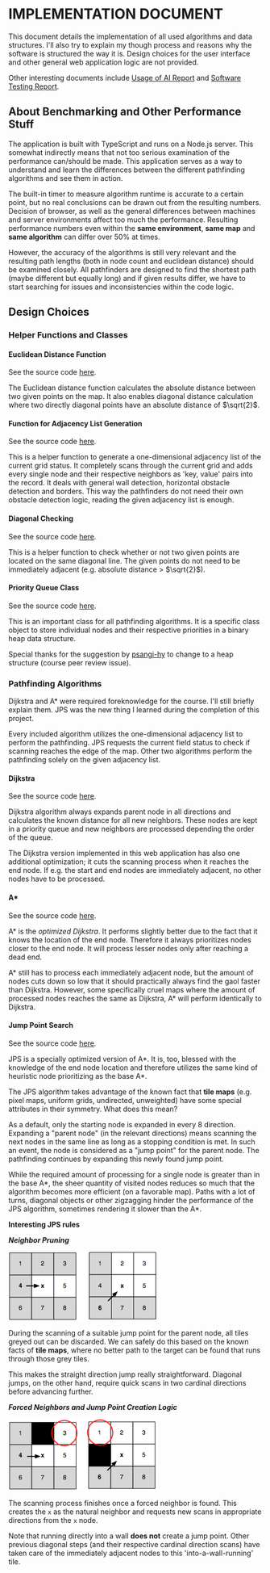 # IMPLEMENTATION DOCUMENT

This document details the implementation of all used algorithms and data structures. I'll also try to explain my though process and reasons why the software is structured the way it is. Design choices for the user interface and other general web application logic are not provided.

Other interesting documents include [Usage of AI Report](https://github.com/joonarafael/visualpathfinder/tree/main/documentation/usage_of_ai_report.md "Usage of AI Report") and [Software Testing Report](https://github.com/joonarafael/visualpathfinder/tree/main/documentation/software_testing_report.md "Software Testing Report").

## About Benchmarking and Other Performance Stuff

The application is built with TypeScript and runs on a Node.js server. This somewhat indirectly means that not too serious examination of the performance can/should be made. This application serves as a way to understand and learn the differences between the different pathfinding algorithms and see them in action.

The built-in timer to measure algorithm runtime is accurate to a certain point, but no real conclusions can be drawn out from the resulting numbers. Decision of browser, as well as the general differences between machines and server environments affect too much the performance. Resulting performance numbers even within the **same environment**, **same map** and **same algorithm** can differ over 50% at times.

However, the accuracy of the algorithms is still very relevant and the resulting path lengths (both in node count and euclidean distance) should be examined closely. All pathfinders are designed to find the shortest path (maybe different but equally long) and if given results differ, we have to start searching for issues and inconsistencies within the code logic.

## Design Choices

### Helper Functions and Classes

#### Euclidean Distance Function

See the source code [here](https://github.com/joonarafael/visualpathfinder/tree/main/app/application/algorithms/euclidean.ts "Redirect to file 'euclidean.ts'").

The Euclidean distance function calculates the absolute distance between two given points on the map. It also enables diagonal distance calculation where two directly diagonal points have an absolute distance of $\sqrt{2}$.

#### Function for Adjacency List Generation

See the source code [here](https://github.com/joonarafael/visualpathfinder/tree/main/app/application/algorithms/generateadjacencylist.ts "Redirect to file 'generateadjacencylist.ts'").

This is a helper function to generate a one-dimensional adjacency list of the current grid status. It completely scans through the current grid and adds every single node and their respective neighbors as 'key, value' pairs into the record. It deals with general wall detection, horizontal obstacle detection and borders. This way the pathfinders do not need their own obstacle detection logic, reading the given adjacency list is enough.

#### Diagonal Checking

See the source code [here](https://github.com/joonarafael/visualpathfinder/tree/main/app/application/algorithms/isdiagonal.ts "Redirect to file 'isdiagonal.ts'").

This is a helper function to check whether or not two given points are located on the same diagonal line. The given points do not need to be immediately adjacent (e.g. absolute distance > $\sqrt{2}$).

#### Priority Queue Class

See the source code [here](https://github.com/joonarafael/visualpathfinder/tree/main/app/application/algorithms/pq.ts "Redirect to file 'pq.ts'").

This is an important class for all pathfinding algorithms. It is a specific class object to store individual nodes and their respective priorities in a binary heap data structure.

Special thanks for the suggestion by [psangi-hy](https://github.com/psangi-hy "psangi-hy on GitHub") to change to a heap structure (course peer review issue).

### Pathfinding Algorithms

Dijkstra and A\* were required foreknowledge for the course. I'll still briefly explain them. JPS was the new thing I learned during the completion of this project.

Every included algorithm utilizes the one-dimensional adjacency list to perform the pathfinding. JPS requests the current field status to check if scanning reaches the edge of the map. Other two algorithms perform the pathfinding solely on the given adjacency list.

#### Dijkstra

See the source code [here](https://github.com/joonarafael/visualpathfinder/tree/main/app/application/algorithms/dijkstra.ts "Redirect to file 'dijkstra.ts'").

Dijkstra algorithm always expands parent node in all directions and calculates the known distance for all new neighbors. These nodes are kept in a priority queue and new neighbors are processed depending the order of the queue.

The Dijkstra version implemented in this web application has also one additional optimization; it cuts the scanning process when it reaches the end node. If e.g. the start and end nodes are immediately adjacent, no other nodes have to be processed.

#### A\*

See the source code [here](https://github.com/joonarafael/visualpathfinder/tree/main/app/application/algorithms/astar.ts "Redirect to file 'astar.ts'").

A\* is the _optimized Dijkstra_. It performs slightly better due to the fact that it knows the location of the end node. Therefore it always prioritizes nodes closer to the end node. It will process lesser nodes only after reaching a dead end.

A\* still has to process each immediately adjacent node, but the amount of nodes cuts down so low that it should practically always find the gaol faster than Dijkstra. However, some specifically cruel maps where the amount of processed nodes reaches the same as Dijkstra, A\* will perform identically to Dijkstra.

#### Jump Point Search

See the source code [here](https://github.com/joonarafael/visualpathfinder/tree/main/app/application/algorithms/jps.ts "Redirect to file 'jps.ts'").

JPS is a specially optimized version of A\*. It is, too, blessed with the knowledge of the end node location and therefore utilizes the same kind of heuristic node prioritizing as the base A\*.

The JPS algorithm takes advantage of the known fact that **tile maps** (e.g. pixel maps, uniform grids, undirected, unweighted) have some special attributes in their symmetry. What does this mean?

As a default, only the starting node is expanded in every 8 direction. Expanding a "parent node" (in the relevant directions) means scanning the next nodes in the same line as long as a stopping condition is met. In such an event, the node is considered as a "jump point" for the parent node. The pathfinding continues by expanding this newly found jump point.

While the required amount of processing for a single node is greater than in the base A\*, the sheer quantity of visited nodes reduces so much that the algorithm becomes more efficient (on a favorable map). Paths with a lot of turns, diagonal objects or other zigzagging hinder the performance of the JPS algorithm, sometimes rendering it slower than the A\*.

**Interesting JPS rules**

**_Neighbor Pruning_**

<img src="./images/neighborpruning.png">

During the scanning of a suitable jump point for the parent node, all tiles greyed out can be discarded. We can safely do this based on the known facts of **tile maps**, where no better path to the target can be found that runs through those grey tiles.

This makes the straight direction jump really straightforward. Diagonal jumps, on the other hand, require quick scans in two cardinal directions before advancing further.

**_Forced Neighbors and Jump Point Creation Logic_**

<img src="./images/forcedneighbor.png">

The scanning process finishes once a forced neighbor is found. This creates the `x` as the natural neighbor and requests new scans in appropriate directions from the `x` node.

Note that running directly into a wall **does not** create a jump point. Other previous diagonal steps (and their respective cardinal direction scans) have taken care of the immediately adjacent nodes to this 'into-a-wall-running' tile.

